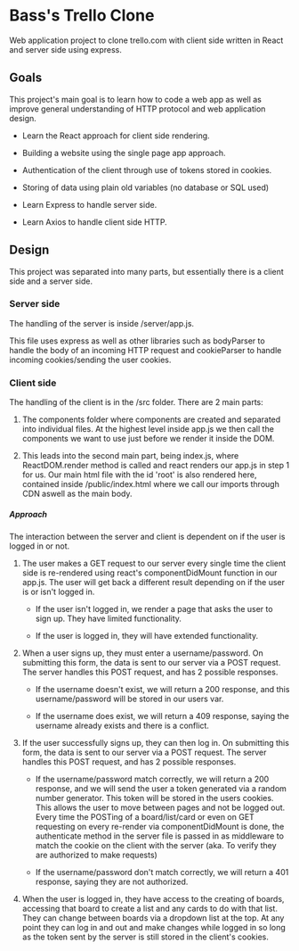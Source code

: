 # Bass's Trello Clone 

Web application project to clone trello.com with client side written in React and server side using express.

## Goals

This project's main goal is to learn how to code a web app as well as improve general understanding of HTTP protocol and web application design. 

  * Learn the React approach for client side rendering.

  * Building a website using the single page app approach.

  * Authentication of the client through use of tokens stored in cookies.

  * Storing of data using plain old variables (no database or SQL used)

  * Learn Express to handle server side.

  * Learn Axios to handle client side HTTP.

## Design

This project was separated into many parts, but essentially there is a client side and a server side.

  ### Server side

  The handling of the server is inside /server/app.js. 

  This file uses express as well as other libraries such as bodyParser to handle the body of an incoming HTTP request and cookieParser to handle incoming cookies/sending the user cookies.

  ### Client side

  The handling of the client is in the /src folder. There are 2 main parts: 

  1. The components folder where components are created and separated into individual files. At the highest level inside app.js we then call the components we want to use just before we render it inside the DOM. 

  2. This leads into the second main part, being index.js, where ReactDOM.render method is called and react renders our app.js in step 1 for us. Our main html file with the id 'root' is also rendered here, contained inside /public/index.html where we call our imports through CDN aswell as the main body.

  ##### Approach

  The interaction between the server and client is dependent on if the user is logged in or not. 

  1. The user makes a GET request to our server every single time the client side is re-rendered using react's componentDidMount function in our app.js. The user will get back a different result depending on if the user is or isn't logged in. 

      * If the user isn't logged in, we render a page that asks the user to sign up. They have limited functionality. 

      * If the user is logged in, they will have extended functionality.

  2. When a user signs up, they must enter a username/password. On submitting this form, the data is sent to our server via a POST request. The server handles this POST request, and has 2 possible responses. 

      * If the username doesn't exist, we will return a 200 response, and this username/password will be stored in our users var.

      * If the username does exist, we will return a 409 response, saying the username already exists and there is a conflict.

  3. If the user successfully signs up, they can then log in. On submitting this form, the data is sent to our server via a POST request. The server handles this POST request, and has 2 possible responses.

      * If the username/password match correctly, we will return a 200 response, and we will send the user a token generated via a random number generator. This token will be stored in the users cookies. This allows the user to move between pages and not be logged out. Every time the POSTing of a board/list/card or even on GET requesting on every re-render via componentDidMount is done, the authenticate method in the server file is passed in as middleware to match the cookie on the client with the server (aka. To verify they are authorized to make requests)

      * If the username/password don't match correctly, we will return a 401 response, saying they are not authorized.

  4. When the user is logged in, they have access to the creating of boards, accessing that board to create a list and any cards to do with that list. They can change between boards via a dropdown list at the top. At any point they can log in and out and make changes while logged in so long as the token sent by the server is still stored in the client's cookies.